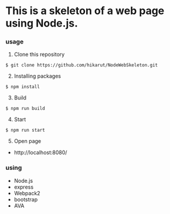 # This is a skeleton of a web page using Node.js.

### usage
1. Clone this repository
```
$ git clone https://github.com/hikarut/NodeWebSkeleton.git
```
2. Installing packages
```
$ npm install
```
3. Build
```
$ npm run build
```
4. Start
```
$ npm run start
```
5. Open page
 * http://localhost:8080/


### using
* Node.js
* express
* Webpack2
 * bootstrap
 * AVA
